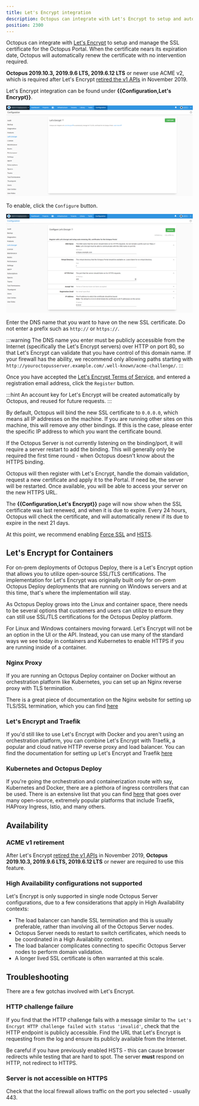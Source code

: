 ```yaml
---
title: Let's Encrypt integration
description: Octopus can integrate with Let's Encrypt to setup and automatically renew the Octopus Portal SSL certificate.
position: 2300
---
```


Octopus can integrate with [Let's Encrypt](https://g.octopushq.com/LetsEncryptOrg) to setup and manage the SSL certificate for the Octopus Portal. When the certificate nears its expiration date, Octopus will automatically renew the certificate with no intervention required.

**Octopus 2019.10.3, 2019.9.6 LTS, 2019.6.12 LTS** or newer use ACME v2, which is required after Let's Encrypt [retired the v1 APIs](https://community.letsencrypt.org/t/end-of-life-plan-for-acmev1/88430) in November 2019.

Let's Encrypt integration can be found under **{{Configuration,Let's Encrypt}}**.

![](images/letsencrypt.png "width=500")

To enable, click the `Configure` button.

![](images/letsencryptconfig.png "width=500")

Enter the DNS name that you want to have on the new SSL certificate. Do not enter a prefix such as `http://` or `https://`.

:::warning
The DNS name you enter must be publicly accessible from the Internet (specifically the Let's Encrypt servers) over HTTP on port 80, so that Let's Encrypt can validate that you have control of this domain name. If your firewall has the ability, we recommend only allowing paths starting with `http://youroctopusserver.example.com/.well-known/acme-challenge/`.
:::

Once you have accepted the [Let's Encrypt Terms of Service](https://g.octopushq.com/LetsEncryptTermsOfService), and entered a registration email address, click the `Register` button.

:::hint
An account key for Let's Encrypt will be created automatically by Octopus, and reused for future requests.
:::

By default, Octopus will bind the new SSL certificate to `0.0.0.0`, which means all IP addresses on the machine. If you are running other sites on this machine, this will remove any other bindings. If this is the case, please enter the specific IP address to which you want the certificate bound.

If the Octopus Server is not currently listening on the binding/port, it will require a server restart to add the binding. This will generally only be required the first time round - when Octopus doesn't know about the HTTPS binding.

Octopus will then register with Let's Encrypt, handle the domain validation, request a new certificate and apply it to the Portal. If need be, the server will be restarted. Once available, you will be able to access your server on the new HTTPS URL.

The **{{Configuration,Let's Encrypt}}** page will now show when the SSL certificate was last renewed, and when it is due to expire. Every 24 hours, Octopus will check the certificate, and will automatically renew if its due to expire in the next 21 days.

At this point, we recommend enabling [Force SSL](/docs/security/exposing-octopus/expose-the-octopus-web-portal-over-https.md#ForcingHTTPS) and [HSTS](/docs/security/exposing-octopus/expose-the-octopus-web-portal-over-https.md#HSTS).

## Let's Encrypt for Containers
For on-prem deployments of Octopus Deploy, there is a Let's Encrypt option that allows you to utilize open-source SSL/TLS certifications. The implementation for Let's Encrypt was originally built only for on-prem Octopus Deploy deployments that are running on Windows servers and at this time, that's where the implementation will stay.

As Octopus Deploy grows into the Linux and container space, there needs to be several options that customers and users can utilize to ensure they can still use SSL/TLS certifications for the Octopus Deploy platform.

For Linux and Windows containers moving forward. Let's Encrypt will not be an option in the UI or the API. Instead, you can use many of the standard ways we see today in containers and Kubernetes to enable HTTPS if you are running inside of a container.

### Nginx Proxy
If you are running an Octopus Deploy container on Docker without an orchestration platform like Kubernetes, you can set up an Nginx reverse proxy with TLS termination. 

There is a great piece of documentation on the Nginx website for setting up TLS/SSL termination, which you can find [here](https://docs.nginx.com/nginx/admin-guide/security-controls/terminating-ssl-http/)

### Let's Encrypt and Traefik
If you'd still like to use Let's Encrypt with Docker and you aren't using an orchestration platform, you can combine Let's Encrypt with Traefik, a popular and cloud native HTTP reverse proxy and load balancer. You can find the documentation for setting up Let's Encrypt and Traefik [here](https://doc.traefik.io/traefik/v1.7/user-guide/docker-and-lets-encrypt/)

### Kubernetes and Octopus Deploy
If you're going the orchestration and containerization route with say, Kubernetes and Docker, there are a plethora of ingress controllers that can be used. There is an extensive list that you can find [here](https://kubernetes.io/docs/concepts/services-networking/ingress-controllers/) that goes over many open-source, extremely popular platforms that include Traefik, HAProxy Ingress, Istio, and many others.


## Availability

### ACME v1 retirement

After Let's Encrypt [retired the v1 APIs](https://community.letsencrypt.org/t/end-of-life-plan-for-acmev1/88430) in November 2019, **Octopus 2019.10.3, 2019.9.6 LTS, 2019.6.12 LTS** or newer are required to use this feature.

### High Availability configurations not supported

Let's Encrypt is only supported in single node Octopus Server configurations, due to a few considerations that apply in High Availability contexts:

- The load balancer can handle SSL termination and this is usually preferable, rather than involving all of the Octopus Server nodes.
- Octopus Server needs to restart to switch certificates, which needs to be coordinated in a High Availability context.
- The load balancer complicates connecting to specific Octopus Server nodes to perform domain validation.
- A longer lived SSL certificate is often warranted at this scale.

## Troubleshooting

There are a few gotchas involved with Let's Encrypt.

### HTTP challenge failure

If you find that the HTTP challenge fails with a message similar to `The Let's Encrypt HTTP challenge failed with status 'invalid'`, check that the HTTP endpoint is publicly accessible. Find the URL that Let's Encrypt is requesting from the log and ensure its publicly available from the Internet.

Be careful if you have previously enabled HSTS - this can cause browser redirects while testing that are hard to spot. The server **must** respond on HTTP, not redirect to HTTPS.

### Server is not accessible on HTTPS

Check that the local firewall allows traffic on the port you selected - usually 443.
